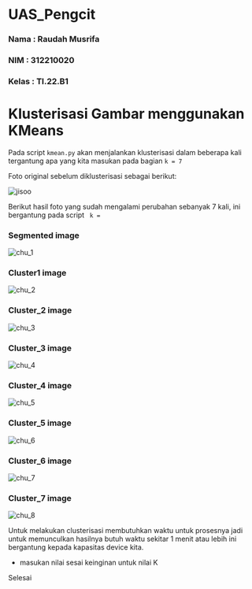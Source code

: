 # UAS_Pengcit
### Nama : Raudah Musrifa

### NIM : 312210020

### Kelas : TI.22.B1

# Klusterisasi Gambar menggunakan KMeans

Pada script `kmean.py` akan menjalankan klusterisasi dalam beberapa kali tergantung
apa yang kita masukan pada bagian
`k = 7`

Foto original sebelum diklusterisasi sebagai berikut:


![jisoo](https://github.com/raudahmusrifa/UAS_Pengcit/assets/115474431/975b3cd8-86ad-4f13-8de0-85de128d8d61)



Berikut hasil foto yang sudah mengalami perubahan sebanyak 7 kali, ini bergantung pada script ` k =`

### Segmented image

![chu_1](https://github.com/raudahmusrifa/UAS_Pengcit/assets/115474431/c7e27565-ae8a-4e9b-bcb2-ca3804838434)


### Cluster1 image

![chu_2](https://github.com/raudahmusrifa/UAS_Pengcit/assets/115474431/45459618-413c-4a0c-9f80-fa43f7d8e2a5)


### Cluster_2 image

![chu_3](https://github.com/raudahmusrifa/UAS_Pengcit/assets/115474431/98d20e97-7b8e-4de2-bd3b-c4ac941a5f30)

### Cluster_3 image

![chu_4](https://github.com/raudahmusrifa/UAS_Pengcit/assets/115474431/35bbfac3-7a8d-4d7b-b152-2194b81f9f07)


### Cluster_4 image

![chu_5](https://github.com/raudahmusrifa/UAS_Pengcit/assets/115474431/cb6d1772-7985-4b77-8623-dc8e410585e8)


### Cluster_5 image

![chu_6](https://github.com/raudahmusrifa/UAS_Pengcit/assets/115474431/882c8539-64fb-4aea-8d05-cd19a87f230f)


### Cluster_6 image

![chu_7](https://github.com/raudahmusrifa/UAS_Pengcit/assets/115474431/da7d3a7c-af1d-4dc6-8bb7-91ae282efcd2)


### Cluster_7 image

![chu_8](https://github.com/raudahmusrifa/UAS_Pengcit/assets/115474431/3f691a02-bb67-4ec1-ba2d-afd69c1ddbca)


Untuk melakukan clusterisasi membutuhkan waktu untuk prosesnya jadi untuk memunculkan hasilnya butuh waktu sekitar 1 menit atau lebih ini bergantung kepada kapasitas device kita. 

- masukan nilai sesai keinginan untuk nilai K

Selesai 

